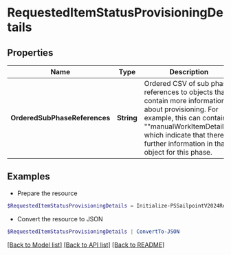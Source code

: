 # RequestedItemStatusProvisioningDetails
## Properties

Name | Type | Description | Notes
------------ | ------------- | ------------- | -------------
**OrderedSubPhaseReferences** | **String** | Ordered CSV of sub phase references to objects that contain more information about provisioning. For example, this can contain &quot;&quot;manualWorkItemDetails&quot;&quot; which indicate that there is further information in that object for this phase. | [optional] 

## Examples

- Prepare the resource
```powershell
$RequestedItemStatusProvisioningDetails = Initialize-PSSailpointV2024RequestedItemStatusProvisioningDetails  -OrderedSubPhaseReferences manualWorkItemDetails
```

- Convert the resource to JSON
```powershell
$RequestedItemStatusProvisioningDetails | ConvertTo-JSON
```

[[Back to Model list]](../README.md#documentation-for-models) [[Back to API list]](../README.md#documentation-for-api-endpoints) [[Back to README]](../README.md)


